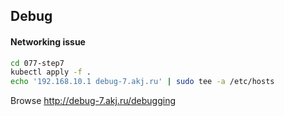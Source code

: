 ## Debug

#### Networking issue

```sh
cd 077-step7
kubectl apply -f .
echo '192.168.10.1 debug-7.akj.ru' | sudo tee -a /etc/hosts
```

Browse http://debug-7.akj.ru/debugging
